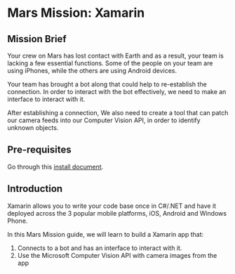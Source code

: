 # Mars Mission: Xamarin

## Mission Brief
Your crew on Mars has lost contact with Earth and as a result, your team is lacking a few essential functions. Some of the people on your team are using iPhones, while the others are using Android devices.

Your team has brought a bot along that could help to re-establish the connection. In order to interact with the bot effectively, we need to make an interface to interact with it. 

After establishing a connection, We also need to create a tool that can patch our camera feeds into our Computer Vision API, in order to identify unknown objects.

## Pre-requisites
Go through this [install document](https://github.com/jamesleeht/MarsXamarin/blob/master/INSTALL.md).

## Introduction
Xamarin allows you to write your code base once in C#/.NET and have it deployed across the 3 popular mobile platforms, iOS, Android and Windows Phone.

In this Mars Mission guide, we will learn to build a Xamarin app that:

1. Connects to a bot and has an interface to interact with it.
2. Use the Microsoft Computer Vision API with camera images from the app
